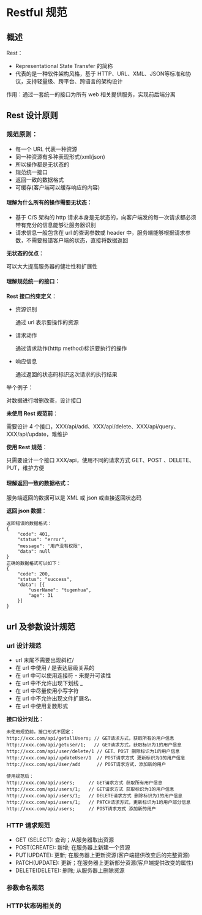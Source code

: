 # Restful 规范

## 概述

Rest：

+ Representational State Transfer 的简称
+ 代表的是一种软件架构风格，基于 HTTP、URL、XML、JSON等标准和协议，支持轻量级、跨平台、跨语言的架构设计

作用：通过一套统一的接口为所有 web 相关提供服务，实现前后端分离

## Rest 设计原则

### 规范原则：

+ 每一个 URL 代表一种资源
+ 同一种资源有多种表现形式(xml/json)
+ 所以操作都是无状态的
+ 规范统一接口
+ 返回一致的数据格式
+ 可缓存(客户端可以缓存响应的内容)

#### 理解为什么所有的操作需要无状态：

+ 基于 C/S 架构的 http 请求本身是无状态的，向客户端发的每一次请求都必须带有充分的信息能够让服务器识别
+ 请求信息一般包含在 url 的查询参数或 header 中，服务端能够根据请求参数，不需要报错客户端的状态，直接将数据返回

**无状态的优点**：

可以大大提高服务器的健壮性和扩展性

#### 理解规范统一的接口：

**Rest 接口约束定义**：

+ 资源识别

  通过 url 表示要操作的资源

+ 请求动作

  通过请求动作(htttp method)标识要执行的操作

+ 响应信息

  通过返回的状态码标识这次请求的执行结果

举个例子：

对数据进行增删改查，设计接口

**未使用 Rest 规范前**：

需要设计 4 个接口，XXX/api/add、XXX/api/delete、XXX/api/query、XXX/api/update，难维护

**使用 Rest 规范**：

只需要设计一个接口 XXX/api，使用不同的请求方式 GET、POST 、DELETE、PUT，维护方便

#### 理解返回一致的数据格式：

服务端返回的数据可以是 XML 或 json 或直接返回状态码

**返回 json 数据**：

```
返回错误的数据格式：
{
    "code": 401,
    "status": "error",
    "message": '用户没有权限',
    "data": null
}
正确的数据格式可以如下：
{
    "code": 200,
    "status": "success",
    "data": [{
        "userName": "tugenhua",
        "age": 31
    }]
}
```


## url 及参数设计规范

### url 设计规范
+ url 末尾不需要出现斜杠/ 
+ 在 url 中使用 / 是表达层级关系的
+ 在 url 中可以使用连接符 - 来提升可读性
+ 在 url 中不允许出现下划线 _
+ 在 url 中尽量使用小写字符
+ 在 url 中不允许出现文件扩展名、
+ 在 url 中使用复数形式

**接口设计对比**：

```
未使用规范前，接口形式不固定：
http://xxx.com/api/getallUsers; // GET请求方式，获取所有的用户信息
http://xxx.com/api/getuser/1;   // GET请求方式，获取标识为1的用户信息
http://xxx.com/api/user/delete/1 // GET、POST 删除标识为1的用户信息
http://xxx.com/api/updateUser/1  // POST请求方式 更新标识为1的用户信息
http://xxx.com/api/User/add      // POST请求方式，添加新的用户

使用规范后：
http://xxx.com/api/users;     // GET请求方式 获取所有用户信息
http://xxx.com/api/users/1;   // GET请求方式 获取标识为1的用户信息
http://xxx.com/api/users/1;   // DELETE请求方式 删除标识为1的用户信息
http://xxx.com/api/users/1;   // PATCH请求方式，更新标识为1的用户部分信息
http://xxx.com/api/users;     // POST请求方式 添加新的用户
```



### HTTP 请求规范

+ GET (SELECT): 查询；从服务器取出资源
+ POST(CREATE): 新增; 在服务器上新建一个资源
+ PUT(UPDATE): 更新; 在服务器上更新资源(客户端提供改变后的完整资源)
+ PATCH(UPDATE): 更新；在服务器上更新部分资源(客户端提供改变的属性)
+ DELETE(DELETE): 删除; 从服务器上删除资源



### 参数命名规范

### HTTP状态码相关的